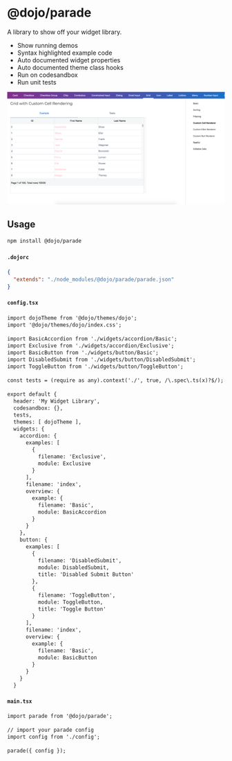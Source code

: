 # @dojo/parade

A library to show off your widget library.

* Show running demos
* Syntax highlighted example code
* Auto documented widget properties
* Auto documented theme class hooks
* Run on codesandbox
* Run unit tests

![screenshot](/screenshot.png?raw=true "screenshot")

## Usage

```bash
npm install @dojo/parade
```

#### **`.dojorc`**
```json
{
  "extends": "./node_modules/@dojo/parade/parade.json"
}
```

#### **`config.tsx`**
```tsx
import dojoTheme from '@dojo/themes/dojo';
import '@dojo/themes/dojo/index.css';

import BasicAccordion from './widgets/accordion/Basic';
import Exclusive from './widgets/accordion/Exclusive';
import BasicButton from './widgets/button/Basic';
import DisabledSubmit from './widgets/button/DisabledSubmit';
import ToggleButton from './widgets/button/ToggleButton';

const tests = (require as any).context('./', true, /\.spec\.ts(x)?$/);

export default {
  header: 'My Widget Library',
  codesandbox: {},
  tests,
  themes: [ dojoTheme ],
  widgets: {
    accordion: {
      examples: [
        {
          filename: 'Exclusive',
          module: Exclusive
        }
      ],
      filename: 'index',
      overview: {
        example: {
          filename: 'Basic',
          module: BasicAccordion
        }
      }
    },
    button: {
      examples: [
        {
          filename: 'DisabledSubmit',
          module: DisabledSubmit,
          title: 'Disabled Submit Button'
        },
        {
          filename: 'ToggleButton',
          module: ToggleButton,
          title: 'Toggle Button'
        }
      ],
      filename: 'index',
      overview: {
        example: {
          filename: 'Basic',
          module: BasicButton
        }
      }
    }
  }
```

#### **`main.tsx`**
```tsx
import parade from '@dojo/parade';

// import your parade config
import config from './config';

parade({ config });
```

